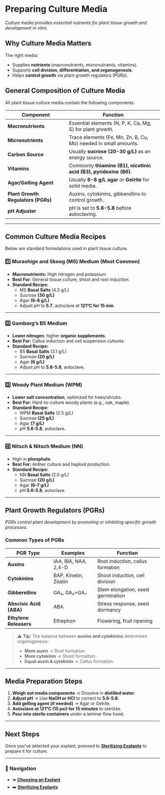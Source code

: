# **Preparing Culture Media**
_Culture media provides essential nutrients for plant tissue growth and development in vitro._

## **Why Culture Media Matters**
The right media:
- Supplies **nutrients** (macronutrients, micronutrients, vitamins).
- Supports **cell division, differentiation, and organogenesis**.
- Helps **control growth** via plant growth regulators (PGRs).

## **General Composition of Culture Media**
All plant tissue culture media contain the following components:

| **Component** | **Function** |
|--------------|-------------|
| **Macronutrients** | Essential elements (N, P, K, Ca, Mg, S) for plant growth. |
| **Micronutrients** | Trace elements (Fe, Mn, Zn, B, Cu, Mo) needed in small amounts. |
| **Carbon Source** | Usually **sucrose (20-30 g/L)** as an energy source. |
| **Vitamins** | Commonly **thiamine (B1), nicotinic acid (B3), pyridoxine (B6)**. |
| **Agar/Gelling Agent** | Usually **6-8 g/L agar** or **Gelrite** for solid media. |
| **Plant Growth Regulators (PGRs)** | Auxins, cytokinins, gibberellins to control growth. |
| **pH Adjuster** | pH is set to **5.6-5.8** before autoclaving. |

---

## **Common Culture Media Recipes**
Below are standard formulations used in plant tissue culture.

### **1️⃣ Murashige and Skoog (MS) Medium** (Most Common)
- **Macronutrients:** High nitrogen and potassium.
- **Best For:** General tissue culture, shoot and root induction.
- **Standard Recipe:**
  - MS **Basal Salts** (4.3 g/L)
  - Sucrose **(30 g/L)**
  - Agar **(6-8 g/L)**
  - Adjust pH to **5.7**, autoclave at **121°C for 15 min**.

---

### **2️⃣ Gamborg’s B5 Medium**
- **Lower nitrogen**, higher **organic supplements**.
- **Best For:** Callus induction and cell suspension cultures.
- **Standard Recipe:**
  - B5 **Basal Salts** (3.1 g/L)
  - Sucrose **(20 g/L)**
  - Agar **(6 g/L)**
  - Adjust pH to **5.6-5.8**, autoclave.

---

### **3️⃣ Woody Plant Medium (WPM)**
- **Lower salt concentration**, optimized for trees/shrubs.
- **Best For:** Hard-to-culture woody plants (e.g., oak, maple).
- **Standard Recipe:**
  - WPM **Basal Salts** (2.5 g/L)
  - Sucrose **(25 g/L)**
  - Agar **(7 g/L)**
  - pH **5.6-5.8**, autoclave.

---

### **4️⃣ Nitsch & Nitsch Medium (NN)**
- High in **phosphate**.
- **Best For:** Anther culture and haploid production.
- **Standard Recipe:**
  - NN **Basal Salts** (2.0 g/L)
  - Sucrose **(20 g/L)**
  - Agar **(6-7 g/L)**
  - pH **5.6-5.8**, autoclave.

---

## **Plant Growth Regulators (PGRs)**
_PGRs control plant development by promoting or inhibiting specific growth processes._

### **Common Types of PGRs**
| **PGR Type** | **Examples** | **Function** |
|-------------|------------|-------------|
| **Auxins** | IAA, IBA, NAA, 2,4-D | Root induction, callus formation |
| **Cytokinins** | BAP, Kinetin, Zeatin | Shoot induction, cell division |
| **Gibberellins** | GA₃, GA₄+GA₇ | Stem elongation, seed germination |
| **Abscisic Acid (ABA)** | ABA | Stress response, seed dormancy |
| **Ethylene Releasers** | Ethephon | Flowering, fruit ripening |

> ⚠ **Tip:** The balance between **auxins and cytokinins** determines organogenesis:
> - **More auxin** → Root formation.
> - **More cytokinin** → Shoot formation.
> - **Equal auxin & cytokinin** → Callus formation.

---

## **Media Preparation Steps**
1. **Weigh out media components** → Dissolve in **distilled water**.
2. **Adjust pH** → Use **NaOH or HCl** to correct to **5.6-5.8**.
3. **Add gelling agent (if needed)** → Agar or Gelrite.
4. **Autoclave at 121°C (15 psi) for 15 minutes** to sterilize.
5. **Pour into sterile containers** under a laminar flow hood.

---

## **Next Steps**
Once you've selected your explant, proceed to **[Sterilizing Explants](/pages/sterilizing-explants.md)** to prepare it for culture.

---

### 🔗 **Navigation**
- ⬅️ **[Choosing an Explant](/pages/choosing-an-explant.md)**
- ➡️ **[Sterilizing Explants](/pages/sterilizing-explants.md)**